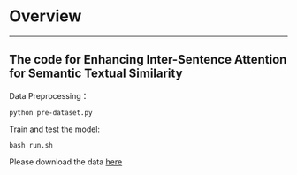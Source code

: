 # Overview
---
The code for Enhancing Inter-Sentence Attention for Semantic Textual Similarity
---
Data Preprocessing：
```
python pre-dataset.py
```
Train and test the model:
```
bash run.sh
```

Please download the data [here](https://drive.google.com/file/d/1DkPMWLW_phlMjMXa9yp7u2xbsOf1jdlL/view?usp=sharing)
